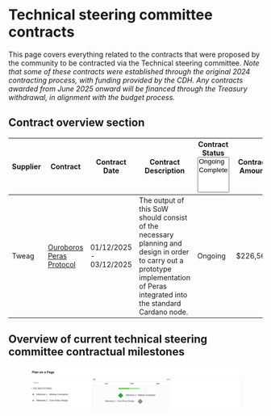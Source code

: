 # Technical steering committee contracts

This page covers everything related to the contracts that were proposed by the community to be contracted via the Technical steering committee. _Note that some of these contracts were established through the original 2024 contracting process, with funding provided by the CDH. Any contracts awarded from June 2025 onward will be financed through the Treasury withdrawal, in alignment with the budget process._

## **Contract overview section**

<table data-full-width="true"><thead><tr><th width="114">Supplier</th><th width="141">Contract</th><th width="124">Contract Date</th><th width="439.333251953125">Contract Description</th><th width="130.3333740234375">Contract Status<select multiple><option value="gcTKZEIm6ZZA" label="Ongoing" color="blue"></option><option value="grsrfT4WRgQn" label="Complete" color="blue"></option></select></th><th>Contract Amount</th></tr></thead><tbody><tr><td>Tweag</td><td><a href="tweag-ouroborus-peras-protocol.md">Ouroboros Peras Protocol</a></td><td>01/12/2025 - 03/12/2025</td><td>The output of this SoW should consist of the necessary planning and design in order to carry out a prototype implementation of Peras integrated into the standard Cardano node.</td><td><span data-option="gcTKZEIm6ZZA">Ongoing</span></td><td>$226,569</td></tr></tbody></table>

## Overview of current technical steering committee contractual milestones

<div data-full-width="true"><figure><img src="../../../.gitbook/assets/POAP.png" alt=""><figcaption></figcaption></figure></div>



